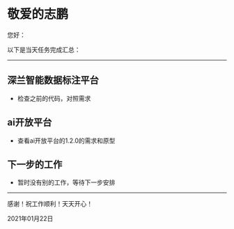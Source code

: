 # 敬爱的志鹏

您好：

以下是当天任务完成汇总：

---

## 深兰智能数据标注平台

- 检查之前的代码，对照需求

## ai开放平台

- 查看ai开放平台的1.2.0的需求和原型

## 下一步的工作

- 暂时没有别的工作，等待下一步安排

---
感谢！祝工作顺利！天天开心！

2021年01月22日

